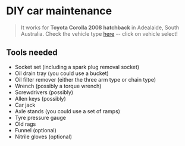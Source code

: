 # DIY car maintenance 

> It works for **Toyota Corolla 2008 hatchback** in Adealaide, South Australia. 
> Check the vehicle type [here](https://www.supercheapauto.com.au) -- click on vehicle select!

## Tools needed
- Socket set (including a spark plug removal socket)
- Oil drain tray (you could use a bucket)
- Oil filter remover (either the three arm type or chain type)
- Wrench (possibly a torque wrench)
- Screwdrivers (possibly)
- Allen keys (possibly)
- Car jack
- Axle stands (you could use a set of ramps)
- Tyre pressure gauge
- Old rags
- Funnel (optional)
- Nitrile gloves (optional)

[](https://www.autochoicebristol.com/blog/how-to-service-a-car-yourself/#)
